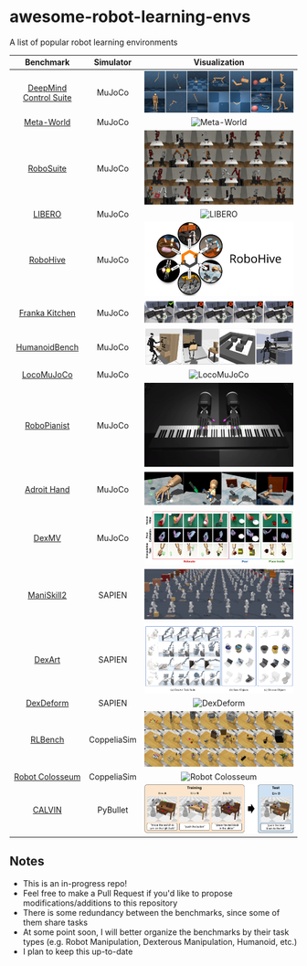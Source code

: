 # awesome-robot-learning-envs

A list of popular robot learning environments

|                                Benchmark                                |  Simulator  |                  Visualization                   |
| :---------------------------------------------------------------------: | :---------: | :----------------------------------------------: |
| [DeepMind Control Suite](https://github.com/google-deepmind/dm_control) |   MuJoCo    | ![DeepMind Control Suite](assets/dm_control.png) |
|      [Meta-World](https://github.com/Farama-Foundation/Metaworld)       |   MuJoCo    |       ![Meta-World](assets/meta-world.gif)       |
|       [RoboSuite](https://github.com/ARISE-Initiative/robosuite)        |   MuJoCo    |        ![RoboSuite](assets/robosuite.png)        |
|       [LIBERO](https://github.com/Lifelong-Robot-Learning/LIBERO)       |   MuJoCo    |           ![LIBERO](assets/libero.gif)           |
|           [RoboHive](https://github.com/vikashplus/robohive)            |   MuJoCo    |         ![RoboHive](assets/robohive.png)         |
|   [Franka Kitchen](https://robotics.farama.org/envs/franka_kitchen/)    |   MuJoCo    |   ![Franka Kitchen](assets/franka-kitchen.gif)   |
|    [HumanoidBench](https://github.com/carlosferrazza/humanoid-bench)    |   MuJoCo    |   ![HumanoidBench](assets/humanoid-bench.jpeg)   |
|          [LocoMuJoCo](https://github.com/robfiras/loco-mujoco)          |   MuJoCo    |       ![LocoMuJoCo](assets/locomujoco.gif)       |
|      [RoboPianist](https://github.com/google-research/robopianist)      |   MuJoCo    |      ![RoboPianist](assets/robopianist.gif)      |
|      [Adroit Hand](https://robotics.farama.org/envs/adroit_hand/)       |   MuJoCo    |        ![Adroit Hand](assets/adroit.jpeg)        |
|               [DexMV](https://github.com/yzqin/dexmv-sim)               |   MuJoCo    |            ![DexMV](assets/dexmv.png)            |
|               [ManiSkill2](https://maniskill2.github.io/)               |   SAPIEN    |       ![ManiSkill2](assets/maniskill2.gif)       |
|          [DexArt](https://github.com/Kami-code/dexart-release)          |   SAPIEN    |           ![DexArt](assets/dexart.png)           |
|           [DexDeform](https://github.com/sizhe-li/DexDeform)            |   SAPIEN    |        ![DexDeform](assets/dexdeform.gif)        |
|              [RLBench](https://github.com/stepjam/RLBench)              | CoppeliaSim |          ![RLBench](assets/rlbench.png)          |
|  [Robot Colosseum](https://github.com/robot-colosseum/robot-colosseum)  | CoppeliaSim |  ![Robot Colosseum](assets/robot-colosseum.gif)  |
|                [CALVIN](https://github.com/mees/calvin)                 |  PyBullet   |           ![CALVIN](assets/calvin.png)           |

## Notes

- This is an in-progress repo!
- Feel free to make a Pull Request if you'd like to propose modifications/additions to this repository
- There is some redundancy between the benchmarks, since some of them share tasks
- At some point soon, I will better organize the benchmarks by their task types (e.g. Robot Manipulation, Dexterous Manipulation, Humanoid, etc.)
- I plan to keep this up-to-date
